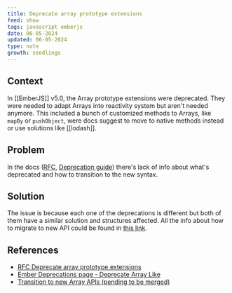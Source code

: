 ```yaml
---
title: Deprecate array prototype extensions
feed: show
tags: javascript emberjs
date: 06-05-2024
updated: 06-05-2024
type: note
growth: seedlings
---
```


## Context

In [[EmberJS]] v5.0, the Array prototype extensions were deprecated. They were needed to adapt Arrays into reactivity system but aren't needed anymore. This included a bunch of customized methods to Arrays, like `mapBy` or `pushObject`, were docs suggest to move to native methods instead or use solutions like [[lodash]].

## Problem

In the docs ([RFC](https://rfcs.emberjs.com/id/0848-deprecate-array-prototype-extensions/), [Deprecation guide](https://deprecations.emberjs.com/ember-data/v4.x#toc_ember-data-deprecate-array-like)) there's lack of info about what's deprecated and how to transition to the new syntax.

## Solution

The issue is because each one of the deprecations is different but both of them have a similar solution and structures affected. All the info about how to migrate to new API could be found in [this link](https://github.com/smilland/deprecation-app/blob/deprecate-array-prototype-extensions/content/ember/v5/deprecate-array-prototype-extensions.md).


## References
- [RFC Deprecate array prototype extensions](https://rfcs.emberjs.com/id/0848-deprecate-array-prototype-extensions/)
- [Ember Deprecations page - Deprecate Array Like](https://deprecations.emberjs.com/ember-data/v4.x#toc_ember-data-deprecate-array-like)
- [Transition to new Array APIs (pending to be merged)](https://github.com/smilland/deprecation-app/blob/deprecate-array-prototype-extensions/content/ember/v5/deprecate-array-prototype-extensions.md)
